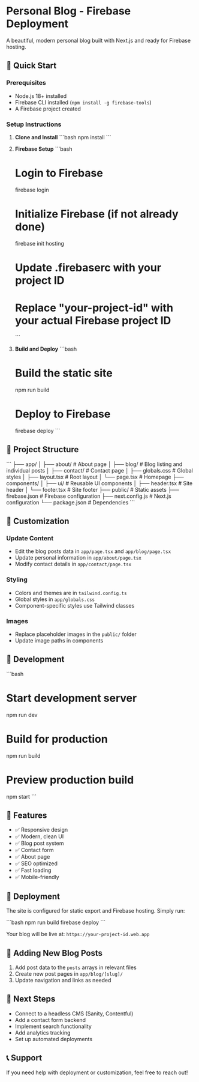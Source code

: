 # Personal Blog - Firebase Deployment

A beautiful, modern personal blog built with Next.js and ready for Firebase hosting.

## 🚀 Quick Start

### Prerequisites
- Node.js 18+ installed
- Firebase CLI installed (`npm install -g firebase-tools`)
- A Firebase project created

### Setup Instructions

1. **Clone and Install**
   \`\`\`bash
   npm install
   \`\`\`

2. **Firebase Setup**
   \`\`\`bash
   # Login to Firebase
   firebase login
   
   # Initialize Firebase (if not already done)
   firebase init hosting
   
   # Update .firebaserc with your project ID
   # Replace "your-project-id" with your actual Firebase project ID
   \`\`\`

3. **Build and Deploy**
   \`\`\`bash
   # Build the static site
   npm run build
   
   # Deploy to Firebase
   firebase deploy
   \`\`\`

## 📁 Project Structure

\`\`\`
├── app/
│   ├── about/          # About page
│   ├── blog/           # Blog listing and individual posts
│   ├── contact/        # Contact page
│   ├── globals.css     # Global styles
│   ├── layout.tsx      # Root layout
│   └── page.tsx        # Homepage
├── components/
│   ├── ui/             # Reusable UI components
│   ├── header.tsx      # Site header
│   └── footer.tsx      # Site footer
├── public/             # Static assets
├── firebase.json       # Firebase configuration
├── next.config.js      # Next.js configuration
└── package.json        # Dependencies
\`\`\`

## 🎨 Customization

### Update Content
- Edit the blog posts data in `app/page.tsx` and `app/blog/page.tsx`
- Update personal information in `app/about/page.tsx`
- Modify contact details in `app/contact/page.tsx`

### Styling
- Colors and themes are in `tailwind.config.ts`
- Global styles in `app/globals.css`
- Component-specific styles use Tailwind classes

### Images
- Replace placeholder images in the `public/` folder
- Update image paths in components

## 🔧 Development

\`\`\`bash
# Start development server
npm run dev

# Build for production
npm run build

# Preview production build
npm start
\`\`\`

## 📱 Features

- ✅ Responsive design
- ✅ Modern, clean UI
- ✅ Blog post system
- ✅ Contact form
- ✅ About page
- ✅ SEO optimized
- ✅ Fast loading
- ✅ Mobile-friendly

## 🚀 Deployment

The site is configured for static export and Firebase hosting. Simply run:

\`\`\`bash
npm run build
firebase deploy
\`\`\`

Your blog will be live at: `https://your-project-id.web.app`

## 📝 Adding New Blog Posts

1. Add post data to the `posts` arrays in relevant files
2. Create new post pages in `app/blog/[slug]/`
3. Update navigation and links as needed

## 🎯 Next Steps

- Connect to a headless CMS (Sanity, Contentful)
- Add a contact form backend
- Implement search functionality
- Add analytics tracking
- Set up automated deployments

## 📞 Support

If you need help with deployment or customization, feel free to reach out!

